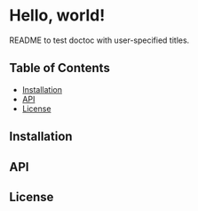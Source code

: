 # Hello, world!

README to test doctoc with user-specified titles.

<!-- START doctoc generated TOC please keep comment here to allow auto update -->
<!-- DON'T EDIT THIS SECTION, INSTEAD RE-RUN doctoc TO UPDATE -->
## Table of Contents

- [Installation](#installation)
- [API](#api)
- [License](#license)

<!-- END doctoc generated TOC please keep comment here to allow auto update -->


## Installation
## API
## License
